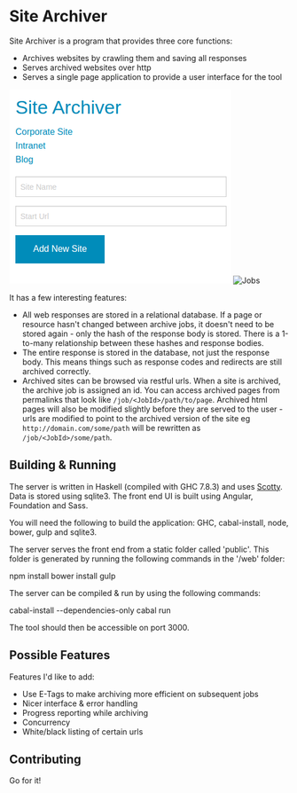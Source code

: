 # Site Archiver

Site Archiver is a program that provides three core functions:

* Archives websites by crawling them and saving all responses
* Serves archived websites over http
* Serves a single page application to provide a user interface for the tool

![Sites](/documentation/sites.png)
![Jobs](/documentation/job.png)

It has a few interesting features:

* All web responses are stored in a relational database. If a page or resource hasn't changed between archive jobs, it doesn't need to be stored again - only the hash of the response body is stored. There is a 1-to-many relationship between these hashes and response bodies.
* The entire response is stored in the database, not just the response body. This means things such as response codes and redirects are still archived correctly.
* Archived sites can be browsed via restful urls. When a site is archived, the archive job is assigned an id. You can access archived pages from permalinks that look like `/job/<JobId>/path/to/page`. Archived html pages will also be modified slightly before they are served to the user - urls are modified to point to the archived version of the site eg `http://domain.com/some/path` will be rewritten as `/job/<JobId>/some/path`.

## Building & Running

The server is written in Haskell (compiled with GHC 7.8.3) and uses [Scotty](https://hackage.haskell.org/package/scotty). Data is stored using sqlite3. The front end UI is built using Angular, Foundation and Sass.

You will need the following to build the application: GHC, cabal-install, node, bower, gulp and sqlite3.

The server serves the front end from a static folder called 'public'. This folder is generated by running the following commands in the '/web' folder:

 npm install
 bower install
 gulp

The server can be compiled & run by using the following commands:

 cabal-install --dependencies-only
 cabal run

The tool should then be accessible on port 3000.

## Possible Features

Features I'd like to add:

* Use E-Tags to make archiving more efficient on subsequent jobs
* Nicer interface & error handling
* Progress reporting while archiving
* Concurrency
* White/black listing of certain urls

## Contributing

Go for it!
